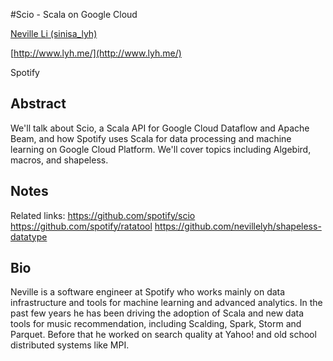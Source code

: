 #Scio - Scala on Google Cloud

[Neville Li (sinisa_lyh)](http://twitter.com/sinisa_lyh)

[http://www.lyh.me/](http://www.lyh.me/)

Spotify

## Abstract

We'll talk about Scio, a Scala API for Google Cloud Dataflow and Apache Beam, and how Spotify uses Scala for data processing and machine learning on Google Cloud Platform. We'll cover topics including Algebird, macros, and shapeless.

## Notes

Related links:
https://github.com/spotify/scio
https://github.com/spotify/ratatool
https://github.com/nevillelyh/shapeless-datatype

## Bio
  
Neville is a software engineer at Spotify who works mainly on data infrastructure and tools for machine learning and advanced analytics. In the past few years he has been driving the adoption of Scala and new data tools for music recommendation, including Scalding, Spark, Storm and Parquet. Before that he worked on search quality at Yahoo! and old school distributed systems like MPI.